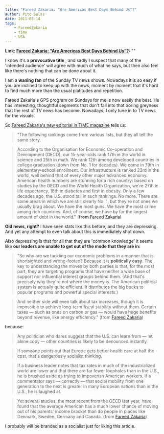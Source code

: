 ```yaml
---
title: "Fareed Zakaria: “Are Americas Best Days Behind Us”?"
author: Pito Salas
date: 2011-03-14
tags:
    - FareedZakaria
    - time
    - USA
---
```


**Link: [Fareed Zakaria: “Are Americas Best Days Behind Us”?](None):** ""

I know it's a **provocative title** , and sadly I suspect that many of the
'intended audience' will agree with much of what he says, but then also feel
like there's nothing that can be done about it.

I am a **waning fan** of the Sunday TV news shows. Nowadays it is so easy if
you are inclined to keep up with the news, moment by moment that it's hard to
find much more than the usual platitudes and repetition.

Fareed Zakaria's GPS program on Sundays for me is now easily the best. He has
interesting, thoughtful segments that don't fall into that boring greyness
that the rest of TV news has become. Nowadays, I only tune in to TV news for
the visuals.

So [Fareed Zakaria's new editorial in TIME
magazine](<http://www.fareedzakaria.com/home/Articles/Entries/2011/3/3_Are_Americas_Best_Days_Behind_Us.html>)
tells us:

> "The following rankings come from various lists, but they all tell the same
> story.

> According to the Organisation for Economic Co-operation and Development
> (OECD), our 15-year-olds rank 17th in the world in science and 25th in math.
> We rank 12th among developed countries in college graduation (down from No.
> 1 for decades). We come in 79th in elementary-school enrollment. Our
> infrastructure is ranked 23rd in the world, well behind that of every other
> major advanced economy. American health numbers are stunning for a rich
> country: based on studies by the OECD and the World Health Organization,
> we're 27th in life expectancy, 18th in diabetes and first in obesity. Only a
> few decades ago, the U.S. stood tall in such rankings. No more. There are
> some areas in which we are still clearly No. 1, but they're not ones we
> usually brag about. We have the most guns. We have the most crime among rich
> countries. And, of course, we have by far the largest amount of debt in the
> world." (**from** [Fareed
> Zakaria](<http://www.fareedzakaria.com/home/Articles/Entries/2011/3/3_Are_Americas_Best_Days_Behind_Us.html>))

**Old news, right?** I have seen stats like this before, and they are
depressing. And yet any attempt to even talk about this is immediately shot
down.

Also depressing is that for all that they are 'common knowledge' it seems like
**our leaders are unable to get out of the mode that they are in:**

> "So why are we tackling our economic problems in a manner that is
> shortsighted and wrong-footed? Because it is **politically easy**. The key
> to understanding the moves by both parties is that, for the most part, they
> are targeting programs that have neither a wide base of support nor
> influential interest groups behind them. (And that's precisely why they're
> not where the money is. The American political system is actually quite
> efficient. It distributes the big bucks to popular programs and powerful
> special interests.)

> And neither side will even talk about tax increases, though it is impossible
> to achieve long-term fiscal stability without them. Certain taxes — such as
> ones on carbon or gas — would have huge benefits beyond revenue, like energy
> efficiency." (from [Fareed
> Zakaria](<http://www.fareedzakaria.com/home/Articles/Entries/2011/3/3_Are_Americas_Best_Days_Behind_Us.html>))

because:

> Any politician who dares suggest that the U.S. can learn from — let alone
> copy — other countries is likely to be denounced instantly.

> If someone points out that Europe gets better health care at half the cost,
> that's dangerously socialist thinking.

> If a business leader notes that tax rates in much of the industrialized
> world are lower and that there are far fewer loopholes than in the U.S., he
> is brushed aside as trying to impoverish American workers. If a commentator
> says — correctly — that social mobility from one generation to the next is
> greater in many European nations than in the U.S., he is laughed at.

> Yet several studies, the most recent from the OECD last year, have found
> that the average American has a much lower chance of moving out of his
> parents' income bracket than do people in places like Denmark, Sweden,
> Germany and Canada. (from [Fareed
> Zakaria](<http://www.fareedzakaria.com/home/Articles/Entries/2011/3/3_Are_Americas_Best_Days_Behind_Us.html>))

I probably will be branded as a socialist just for liking this article.


